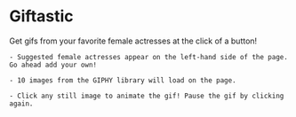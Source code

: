 # Giftastic #

 Get gifs from your favorite female actresses at the click of a button!
 
    - Suggested female actresses appear on the left-hand side of the page. Go ahead add your own!

    - 10 images from the GIPHY library will load on the page. 

    - Click any still image to animate the gif! Pause the gif by clicking again.
    

